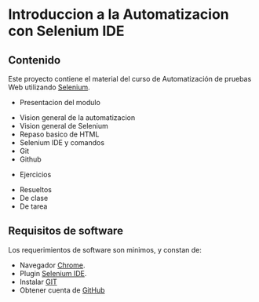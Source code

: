 # Introduccion a la Automatizacion con Selenium IDE
## Contenido
 Este proyecto contiene el material del curso de Automatización de pruebas Web utilizando [Selenium](http://selenium.dev).  

* Presentacion del modulo
 - Vision general de la automatizacion
 - Vision general de Selenium
 - Repaso basico de HTML
 - Selenium IDE y comandos
 - Git
 - Github
 
* Ejercicios
 - Resueltos
 - De clase
 - De tarea

## Requisitos de software
Los requerimientos de software son minimos, y constan de:

* Navegador [Chrome](https://www.google.com/chrome/).
* Plugin [Selenium IDE](https://chrome.google.com/webstore/detail/selenium-ide/mooikfkahbdckldjjndioackbalphokd?hl=en).
* Instalar [GIT](https://git-scm.com/downloads)
* Obtener cuenta de [GitHub](https://github.com/)
